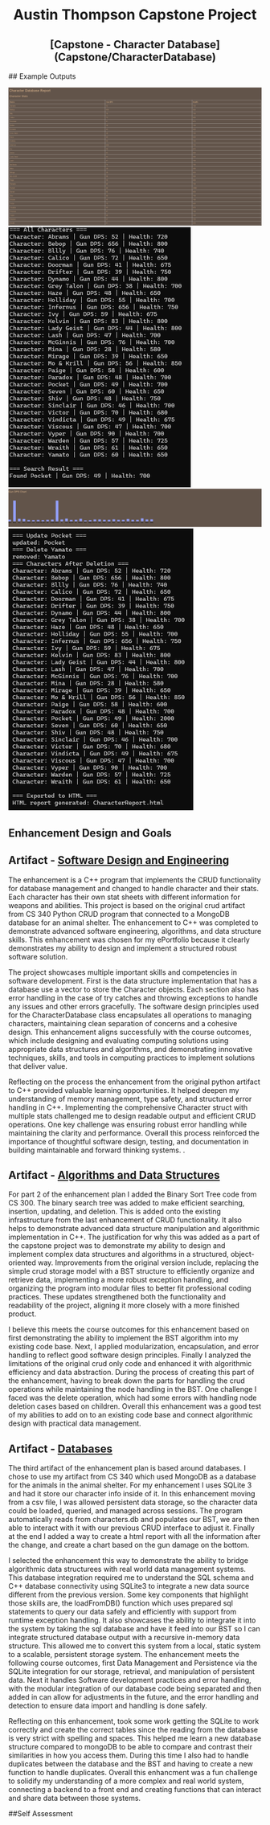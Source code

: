 <h1 align="center">Austin Thompson Capstone Project</h1>

<h2 align="center">[Capstone - Character Database](Capstone/CharacterDatabase)</h2>
## Example Outputs

![Example Output](Images/Report1.png) ![CMD1](Images/CMD1.png)
![Example Output2](Images/Report2.png) ![CMD2](Images/CMD2.png)
## Enhancement Design and Goals

## Artifact - [Software Design and Engineering](Artifacts/crud.py)
  The enhancement is a C++ program that implements the CRUD functionality for database management and changed to handle character and their stats. Each character has their own stat sheets with different information for weapons and abilities. This project is based on the original crud artifact from CS 340 Python CRUD program that connected to a MongoDB database for an animal shelter. The enhancement to C++ was completed to demonstrate advanced software engineering, algorithms, and data structure skills. This enhancement was chosen for my ePortfolio because it clearly demonstrates my ability to design and implement a structured robust software solution.  

The project showcases multiple important skills and competencies in software development. First is the data structure implementation that has a database use a vector to store the Character objects. Each section also has error handling in the case of try catches and throwing exceptions to handle any issues and other errors gracefully. The software design principles used for the CharacterDatabase class encapsulates all operations to managing characters, maintaining clean separation of concerns and a cohesive design. This enhancement aligns successfully with the course outcomes, which include designing and evaluating computing solutions using appropriate data structures and algorithms, and demonstrating innovative techniques, skills, and tools in computing practices to implement solutions that deliver value. 

Reflecting on the process the enhancement from the original python artifact to C++ provided valuable learning opportunities. It helped deepen my understanding of memory management, type safety, and structured error handling in C++. Implementing the comprehensive Character struct with multiple stats challenged me to design readable output and efficient CRUD operations. One key challenge was ensuring robust error handling while maintaining the clarity and performance. Overall this process reinforced the importance of thoughtful software design, testing, and documentation in building maintainable and forward thinking systems. .

## Artifact - [Algorithms and Data Structures](Artifacts/CourseBST.cpp)
For part 2 of the enhancement plan I added the Binary Sort Tree code from CS 300. The binary search tree was added to make efficient searching, insertion, updating, and deletion. This is added onto the existing infrastructure from the last enhancement of CRUD functionality. It also helps to demonstrate advanced data structure manipulation and algorithmic implementation in C++. The justification for why this was added as a part of the capstone project was to demonstrate my ability to design and implement complex data structures and algorithms in a structured, object-oriented way. Improvements from the original version include, replacing the simple crud storage model with a BST structure to efficiently organize and retrieve data, implementing a more robust exception handling, and organizing the program into modular files to better fit professional coding practices. These updates strengthened both the functionality and readability of the project, aligning it more closely with a more finished product. 

I believe this meets the course outcomes for this enhancement based on first demonstrating the ability to implement the BST algorithm into my existing code base. Next, I applied modularization, encapsulation, and error handling to reflect good software design principles. Finally I analyzed the limitations of the original crud only code and enhanced it with algorithmic efficiency and data abstraction. During the process of creating this part of the enhancement, having to break down the parts for handling the crud operations while maintaining the node handling in the BST. One challenge I faced was the delete operation, which had some errors with handling node deletion cases based on children. Overall this enhancement was a good test of my abilities to add on to an existing code base and connect algorithmic design with practical data management. 

## Artifact - [Databases](Artifacts/ProjectTwoDashboard-final.ipynb)
The third artifact of the enhancement plan is based around databases. I chose to use my artifact from CS 340 which used MongoDB as a database for the animals in the animal shelter. For my enhancement I uses SQLite 3 and had it store our character info inside of it. In this enhancement moving from a csv file, I was allowed persistent data storage, so the character data could be loaded, queried, and managed across sessions. The program automatically reads from characters.db and populates our BST, we are then able to interact with it with our previous CRUD interface to adjust it. Finally at the end I added a way to create a html report with all the information after the change, and create a chart based on the gun damage on the bottom. 

I selected the enhancement this way to demonstrate the ability to bridge algorithmic data structurees with real world data management systems. This database integration required me to understand the SQL schema and C++ database connectivity using SQLite3 to integrate a new data source different from the previous version. Some key components that highlight those skills are, the loadFromDB() function which uses prepared sql statements to query our data safely and efficiently with support from runtime exception handling. It also showcases the ability to integrate it into the system by taking the sql database and have it feed into our BST so I can integrate structured database output with a recursive in-memory data structure. This allowed me to convert this system from a local, static system to a scalable, persistent storage system. The enhancement meets the following course outcomes, first Data Management and Persistence via the SQLite integration for our storage, retrieval, and manipulation of persistent data. Next it handles Software development practices and error handling, with the modular integration of our database code being separated and then added in can allow for adjustments in the future, and the error handling and detection to ensure data import and handling is done safely. 

Reflecting on this enhancement, took some work getting the SQLite to work correctly and create the correct tables since the reading from the database is very strict with spelling and spaces. This helped me learn a new database structure compared to mongoDB to be able to compare and contrast their similarities in how you access them. During this time I also had to handle duplicates between the database and the BST and having to create a new function to handle duplicates. Overall this enhancment was a fun challenge to solidify my understanding of a more complex and real world system, connecting a backend to a front end and creating functions that can interact and share data between those systems.

##Self Assessment
